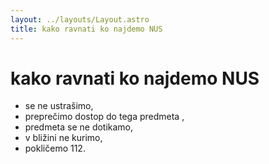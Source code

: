 ```yaml
---
layout: ../layouts/Layout.astro
title: kako ravnati ko najdemo NUS
---
```


# kako ravnati ko najdemo NUS

* se ne ustrašimo,
* preprečimo dostop do tega predmeta ,
* predmeta se ne dotikamo,
* v bližini ne kurimo,
* pokličemo 112.